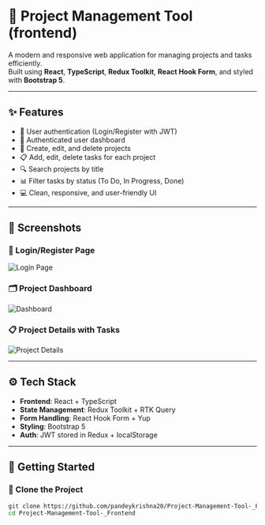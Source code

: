 # 🚀 Project Management Tool (frontend)

A modern and responsive web application for managing projects and tasks efficiently.  
Built using **React**, **TypeScript**, **Redux Toolkit**, **React Hook Form**, and styled with **Bootstrap 5**.

---

## ✨ Features

- 🔐 User authentication (Login/Register with JWT)
- 🧠 Authenticated user dashboard
- 📁 Create, edit, and delete projects
- 📋 Add, edit, delete tasks for each project
- 🔍 Search projects by title
- 📊 Filter tasks by status (To Do, In Progress, Done)
- 💻 Clean, responsive, and user-friendly UI

---

## 📸 Screenshots

### 🔐 Login/Register Page  
![Login Page](../asset/login-registration.png)

### 🗂️ Project Dashboard  
![Dashboard](../asset/dashboard.png)

### 📋 Project Details with Tasks  
![Project Details](../asset/project-detail.png)

---

## ⚙️ Tech Stack

- **Frontend**: React + TypeScript  
- **State Management**: Redux Toolkit + RTK Query  
- **Form Handling**: React Hook Form + Yup  
- **Styling**: Bootstrap 5  
- **Auth**: JWT stored in Redux + localStorage  

---

## 🚀 Getting Started

### 📁 Clone the Project

```bash
git clone https://github.com/pandeykrishna20/Project-Management-Tool-_Frontend.git
cd Project-Management-Tool-_Frontend



